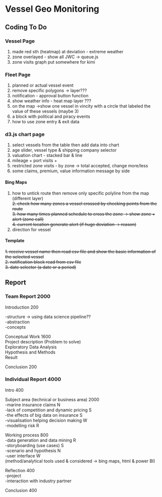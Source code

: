 # Vessel Geo Monitoring

## Coding To Do

### Vessel Page

1. made red sth (heatmap) at deviation - extreme weather  
2. zone overlayed - show all JWC -> queue.js
3. zone visits graph put somewhere for kimi  

### Fleet Page  

1. planned or actual vessel event  
2. remove specific polygons -> layer???
2. notification - approval button function  
3. show weather info - heat map layer ???  
4. on the map ->show one vessel in vincity with a circle that labeled the value of these vessels (maybe 3)  
5. a block with political and piracy events  
6. how to use zone entry & exit data  

### d3.js chart page

1. select vessels from the table then add data into chart  
2. age slider, vessel type & shipping company selector  
3. valuation chart - stacked bar & line  
4. mileage + port visits +  
5. restricted zone visits - by zone -> total accepted, change more/less  
6. some claims, premium, value information message by side  

#### Bing Maps  

1. how to untick route then remove only specific polyline from the map (different layer)    
~~2. check how many zones a vessel crossed by checking points from the route~~  
~~3. how many times planned schedule to cross the zone -> show zone + alert (zone call)~~  
~~4. current location generate alert (if huge deviation -> reason)~~  
5. direction for vessel  

#### Template

~~1. receive vessel name then read csv file and show the basic information of the selected vessel~~  
~~2. notification block read from csv file~~  
~~3. date selector (a date or a period)~~  

## Report

### Team Report 2000

Introduction 200  

-structure -> using data science pipeline??  
-abstraction  
-concepts  

Conceptual Work 1600  
Project description (Problem to solve)  
Exploratory Data Analysis  
Hypothesis and Methods  
Result  

Conclusion 200  

### Individual Report 4000

Intro 400  

Subject area (technical or business area) 2000  
  -marine insurance claims N  
  -lack of competition and dynamic pricing S  
  -the effects of big data on insurance S  
  -visualisation helping decision making W   
  -modelling risk R  
  
Working process 800  
  -data generation and data mining R  
  -storyboarding (use cases) S  
  -scenario and hypothesis N  
  -user interface W  
  (method/analytical tools used & considered -> bing maps, html & power BI)  
  
Reflection 400  
  -project  
  -interaction with industry partner  
  
Conclusion 400  
